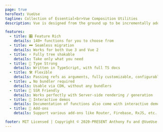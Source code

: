 ```yaml
---
page: true
heroText: VueUse
tagline: Collection of Essential<br>Vue Composition Utilities
description: Vue is designed from the ground up to be incrementally adoptable. The core library is focused on the view layer only, and is easy to pick up and integrate with other libraries or existing projects.

features:
  - title: 🎛 Feature Rich
    details: 140+ functions for you to choose from
  - title: 🕶 Seamless migration
    details: Works for both Vue 3 and Vue 2
  - title: ⚡ Fully tree shakable
    details: Take only what you need
  - title: 🦾 Type Strong
    details: Written in TypeScript, with full TS docs
  - title: 🛠 Flexible
    details: Passing refs as arguments, fully customizable, configurable event filters and targets
  - title: ☁️ No bundler required
    details: Usable via CDN, without any bundlers
  - title: 🔋 SSR Friendly
    details: Works perfectly with Server-side rendering / generation
  - title: 🎪 Interactive demos
    details: Documentation of functions also come with interactive demos!
  - title: 🔌 Add-ons
    details: Support various add-ons like Router, Firebase, RxJS, etc.

footer: MIT Licensed | Copyright © 2020-PRESENT Anthony Fu and @VueUse contributors
---
```


<Home />
